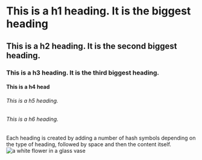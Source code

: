 # This is a h1 heading. It is the biggest heading 
## This is a h2 heading. It is the second biggest heading.
### This is a h3 heading. It is the third biggest heading.
#### This is a h4 head
###### This is a h5 heading.
###### This is a h6 heading.
Each heading is created by adding a number of hash symbols depending on the type of heading, followed by space and then the content itself.
![a white flower in a glass vase](https://source.unsplash.com/2bmKWvCDkxY)
